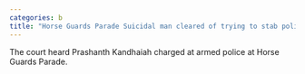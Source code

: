 ```yaml
---
categories: b
title: "Horse Guards Parade Suicidal man cleared of trying to stab policeman"
---
```

The court heard Prashanth Kandhaiah charged at armed police at Horse Guards Parade.